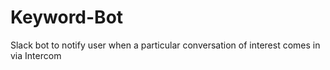 # Keyword-Bot
Slack bot to notify user when a particular conversation of interest comes in via Intercom
